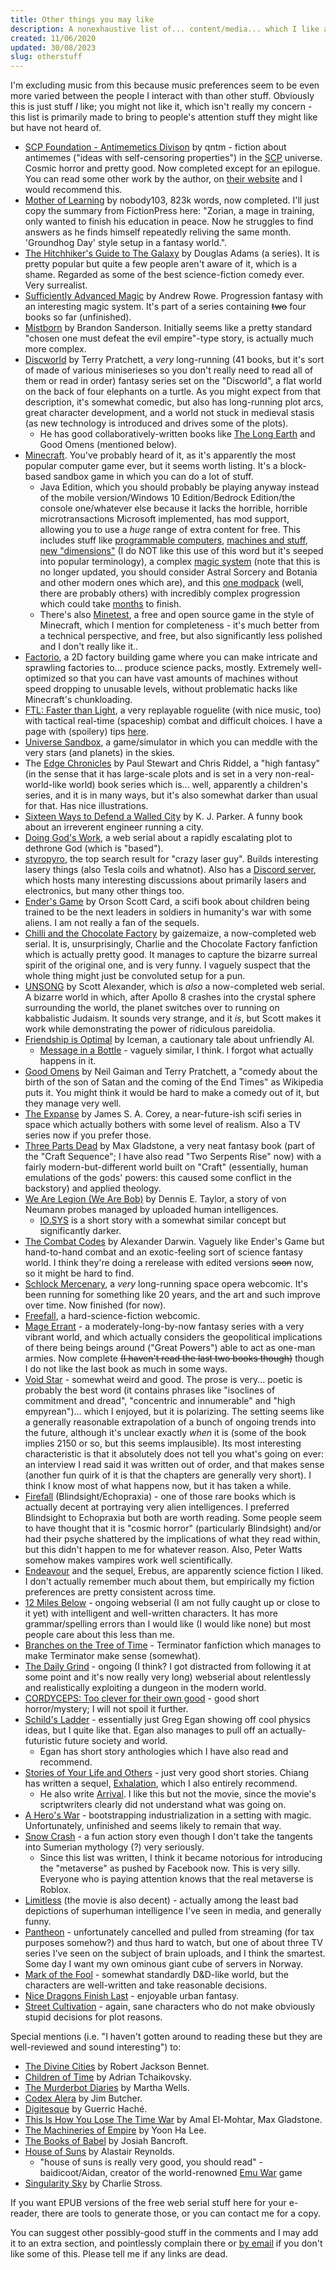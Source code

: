```yaml
---
title: Other things you may like
description: A nonexhaustive list of... content/media... which I like and which you may also be interested in as a visitor of my site.
created: 11/06/2020
updated: 30/08/2023
slug: otherstuff
---
```

I'm excluding music from this because music preferences seem to be even more varied between the people I interact with than other stuff.
Obviously this is just stuff *I* like; you might not like it, which isn't really my concern - this list is primarily made to bring to people's attention stuff they might like but have not heard of.

* [SCP Foundation - Antimemetics Divison](http://www.scp-wiki.net/antimemetics-division-hub) by qntm - fiction about antimemes ("ideas with self-censoring properties") in the [SCP](https://en.wikipedia.org/wiki/SCP_Foundation) universe. Cosmic horror and pretty good. Now completed except for an epilogue. You can read some other work by the author, on [their website](https://qntm.org) and I would recommend this.
* [Mother of Learning](https://www.fictionpress.com/s/2961893/1/Mother-of-Learning) by nobody103, 823k words, now completed. I'll just copy the summary from FictionPress here: "Zorian, a mage in training, only wanted to finish his education in peace. Now he struggles to find answers as he finds himself repeatedly reliving the same month. 'Groundhog Day' style setup in a fantasy world.".
* [The Hitchhiker's Guide to The Galaxy](https://www.goodreads.com/series/40957-hitchhiker-s-guide-to-the-galaxy) by Douglas Adams (a series). It is pretty popular but quite a few people aren't aware of it, which is a shame. Regarded as some of the best science-fiction comedy ever. Very surrealist.
* [Sufficiently Advanced Magic](https://www.goodreads.com/book/show/34403860-sufficiently-advanced-magic) by Andrew Rowe. Progression fantasy with an interesting magic system. It's part of a series containing <del>two</del> four books so far (unfinished).
* [Mistborn](https://www.goodreads.com/series/40910-mistborn) by Brandon Sanderson. Initially seems like a pretty standard "chosen one must defeat the evil empire"-type story, is actually much more complex.
* [Discworld](https://en.wikipedia.org/wiki/Discworld) by Terry Pratchett, a *very* long-running (41 books, but it's sort of made of various miniserieses so you don't really need to read all of them or read in order) fantasy series set on the "Discworld", a flat world on the back of four elephants on a turtle. As you might expect from that description, it's somewhat comedic, but also has long-running plot arcs, great character development, and a world not stuck in medieval stasis (as new technology is introduced and drives some of the plots).
  * He has good collaboratively-written books like [The Long Earth](https://www.goodreads.com/book/show/13147230-the-long-earth) and Good Omens (mentioned below).
* [Minecraft](https://www.minecraft.net/en-us/). You've probably heard of it, as it's apparently the most popular computer game ever, but it seems worth listing. It's a block-based sandbox game in which you can do a lot of stuff. 
  * Java Edition, which you should probably be playing anyway instead of the mobile version/Windows 10 Edition/Bedrock Edition/the console one/whatever else because it lacks the horrible, horrible microtransactions Microsoft implemented, has mod support, allowing you to use a *huge* range of extra content for free. This includes stuff like [programmable computers](https://www.curseforge.com/minecraft/mc-mods/cc-tweaked), [machines and stuff](https://www.curseforge.com/minecraft/mc-mods/thermal-expansion), [new "dimensions"](https://www.curseforge.com/minecraft/mc-mods/the-twilight-forest) (I do NOT like this use of this word but it's seeped into popular terminology), a complex [magic system](https://www.curseforge.com/minecraft/mc-mods/thaumcraft) (note that this is no longer updated, you should consider Astral Sorcery and Botania and other modern ones which are), and this [one modpack](https://www.technicpack.net/modpack/mcnewhorizons.677387) (well, there are probably others) with incredibly complex progression which could take [months](https://www.youtube.com/playlist?list=PLliiJ70rl2NvJjby2LoVuP1EuOvRAyf97) to finish.
  * There's also [Minetest](https://www.minetest.net/), a free and open source game in the style of Minecraft, which I mention for completeness - it's much better from a technical perspective, and free, but also significantly less polished and I don't really like it.. 
* [Factorio](https://factorio.com/), a 2D factory building game where you can make intricate and sprawling factories to... produce science packs, mostly. Extremely well-optimized so that you can have vast amounts of machines without speed dropping to unusable levels, without problematic hacks like Minecraft's chunkloading.
* [FTL: Faster than Light](https://subsetgames.com/ftl.html), a very replayable roguelite (with nice music, too) with tactical real-time (spaceship) combat and difficult choices. I have a page with (spoilery) tips [here](/FTL).
* [Universe Sandbox](http://universesandbox.com/), a game/simulator in which you can meddle with the very stars (and planets) in the skies.
* The [Edge Chronicles](https://en.wikipedia.org/wiki/The_Edge_Chronicles) by Paul Stewart and Chris Riddel, a "high fantasy" (in the sense that it has large-scale plots and is set in a very non-real-world-like world) book series which is... well, apparently a children's series, and it is in many ways, but it's also somewhat darker than usual for that. Has nice illustrations.
* [Sixteen Ways to Defend a Walled City](https://www.goodreads.com/book/show/37946419-sixteen-ways-to-defend-a-walled-city) by K. J. Parker. A funny book about an irreverent engineer running a city.
* [Doing God's Work](https://www.royalroad.com/fiction/25442/doing-gods-work), a web serial about a rapidly escalating plot to dethrone God (which is "based").
* [styropyro](https://youtube.com/user/styropyro/), the top search result for "crazy laser guy". Builds interesting lasery things (also Tesla coils and whatnot). Also has a [Discord server](https://discord.gg/ckGrMDR), which hosts many interesting discussions about primarily lasers and electronics, but many other things too.
* [Ender's Game](https://en.wikipedia.org/wiki/Ender%27s_Game) by Orson Scott Card, a scifi book about children being trained to be the next leaders in soldiers in humanity's war with some aliens. I am not really a fan of the sequels.
* [Chilli and the Chocolate Factory](https://www.fanfiction.net/s/13451176/1/Chili-and-the-Chocolate-Factory-Fudge-Revelation) by gaizemaize, a now-completed web serial. It is, unsurprisingly, Charlie and the Chocolate Factory fanfiction which is actually pretty good. It manages to capture the bizarre surreal spirit of the original one, and is very funny. I vaguely suspect that the whole thing might just be convoluted setup for a pun.
* [UNSONG](http://unsongbook.com/) by Scott Alexander, which is *also* a now-completed web serial. A bizarre world in which, after Apollo 8 crashes into the crystal sphere surrounding the world, the planet switches over to running on kabbalistic Judaism. It sounds very strange, and it *is*, but Scott makes it work while demonstrating the power of ridiculous pareidolia.
* [Friendship is Optimal](http://www.fimfiction.net/story/62074/friendship-is-optimal) by Iceman, a cautionary tale about unfriendly AI.
  * [Message in a Bottle](https://www.fimfiction.net/story/368986/message-in-a-bottle) - vaguely similar, I think. I forgot what actually happens in it.
* [Good Omens](https://en.wikipedia.org/wiki/Good_Omens) by Neil Gaiman and Terry Pratchett, a "comedy about the birth of the son of Satan and the coming of the End Times" as Wikipedia puts it. You might think it would be hard to make a comedy out of it, but they manage very well.
* [The Expanse](https://www.goodreads.com/series/56399-the-expanse) by James S. A. Corey, a near-future-ish scifi series in space which actually bothers with some level of realism. Also a TV series now if you prefer those.
* [Three Parts Dead](https://www.goodreads.com/book/show/13539191-three-parts-dead) by Max Gladstone, a very neat fantasy book (part of the "Craft Sequence"; I have also read "Two Serpents Rise" now) with a fairly modern-but-different world built on "Craft" (essentially, human emulations of the gods' powers: this caused some conflict in the backstory) and applied theology.
* [We Are Legion (We Are Bob)](https://www.goodreads.com/book/show/32109569-we-are-legion-we-are-bob) by Dennis E. Taylor, a story of von Neumann probes managed by uploaded human intelligences.
  * [IO.SYS](https://www.datapacrat.com/IO.SYS.html) is a short story with a somewhat similar concept but significantly darker.
* [The Combat Codes](https://www.goodreads.com/book/show/27790093-the-combat-codes) by Alexander Darwin. Vaguely like Ender's Game but hand-to-hand combat and an exotic-feeling sort of science fantasy world. I think they're doing a rerelease with edited versions ~~soon~~ now, so it might be hard to find.
* [Schlock Mercenary](https://www.schlockmercenary.com/), a *very* long-running space opera webcomic. It's been running for something like 20 years, and the art and such improve over time. Now finished (for now).
* [Freefall](http://freefall.purrsia.com/), a hard-science-fiction webcomic.
* [Mage Errant](https://www.goodreads.com/series/252085-mage-errant) - a moderately-long-by-now fantasy series with a very vibrant world, and which actually considers the geopolitical implications of there being beings around ("Great Powers") able to act as one-man armies. Now complete ~~(I haven't read the last two books though)~~ though I do not like the last book as much in some ways.
* [Void Star](https://www.goodreads.com/book/show/29939057-void-star) - somewhat weird and good. The prose is very... poetic is probably the best word (it contains phrases like "isoclines of commitment and dread", "concentric and innumerable" and "high empyrean")... which I enjoyed, but it is polarizing. The setting seems like a generally reasonable extrapolation of a bunch of ongoing trends into the future, although it's unclear exactly *when* it is (some of the book implies 2150 or so, but this seems implausible). Its most interesting characteristic is that it absolutely does not tell you what's going on ever: an interview I read said it was written out of order, and that makes sense (another fun quirk of it is that the chapters are generally very short). I think I know most of what happens now, but it has taken a while.
* [Firefall](https://www.goodreads.com/book/show/22838183-firefall) (Blindsight/Echopraxia) - one of those rare books which is actually decent at portraying very alien intelligences. I preferred Blindsight to Echopraxia but both are worth reading. Some people seem to have thought that it is "cosmic horror" (particularly Blindsight) and/or had their psyche shattered by the implications of what they read within, but this didn't happen to me for whatever reason. Also, Peter Watts somehow makes vampires work well scientifically.
* [Endeavour](https://www.goodreads.com/book/show/22701594-endeavour) and the sequel, Erebus, are apparently science fiction I liked. I don't actually remember much about them, but empirically my fiction preferences are pretty consistent across time.
* [12 Miles Below](https://www.royalroad.com/fiction/42367/12-miles-below/) - ongoing webserial (I am not fully caught up or close to it yet) with intelligent and well-written characters. It has more grammar/spelling errors than I would like (I would like none) but most people care about this less than me.
* [Branches on the Tree of Time](https://www.fanfiction.net/s/9658524/1/Branches-on-the-Tree-of-Time) - Terminator fanfiction which manages to make Terminator make sense (somewhat).
* [The Daily Grind](https://www.royalroad.com/fiction/15925/the-daily-grind) - ongoing (I think? I got distracted from following it at some point and it's now really very long) webserial about relentlessly and realistically exploiting a dungeon in the modern world.
* [CORDYCEPS: Too clever for their own good](https://archiveofourown.org/works/6178036/chapters/14154868) - good short horror/mystery; I will not spoil it further.
* [Schild's Ladder](https://www.goodreads.com/book/show/156780.Schild_s_Ladder) - essentially just Greg Egan showing off cool physics ideas, but I quite like that. Egan also manages to pull off an actually-futuristic future society and world.
  * Egan has short story anthologies which I have also read and recommend.
* [Stories of Your Life and Others](https://www.goodreads.com/book/show/223380.Stories_of_Your_Life_and_Others) - just very good short stories. Chiang has written a sequel, [Exhalation](https://www.goodreads.com/book/show/41160292-exhalation), which I also entirely recommend.
  * He also write [Arrival](https://www.goodreads.com/book/show/32200035-arrival). I like this but not the movie, since the movie's scriptwriters clearly did not understand what was going on.
* [A Hero's War](https://m.fictionpress.com/s/3238329/1/A-Hero-s-War) - bootstrapping industrialization in a setting with magic. Unfortunately, unfinished and seems likely to remain that way.
* [Snow Crash](https://www.goodreads.com/book/show/40651883-snow-crash) - a fun action story even though I don't take the tangents into Sumerian mythology (?) very seriously.
  * Since this list was written, I think it became notorious for introducing the "metaverse" as pushed by Facebook now. This is very silly. Everyone who is paying attention knows that the real metaverse is Roblox.
* [Limitless](https://en.wikipedia.org/wiki/Limitless_(TV_series)) (the movie is also decent) - actually among the least bad depictions of superhuman intelligence I've seen in media, and generally funny.
* [Pantheon](https://en.wikipedia.org/wiki/Pantheon_(TV_series)) - unfortunately cancelled and pulled from streaming (for tax purposes somehow?) and thus hard to watch, but one of about three TV series I've seen on the subject of brain uploads, and I think the smartest. Some day I want my own ominous giant cube of servers in Norway.
* [Mark of the Fool](https://www.goodreads.com/series/346305-mark-of-the-fool) - somewhat standardly D&D-like world, but the characters are well-written and take reasonable decisions.
* [Nice Dragons Finish Last](https://www.goodreads.com/series/128485-heartstrikers) - enjoyable urban fantasy.
* [Street Cultivation](https://www.goodreads.com/series/287542-street-cultivation) - again, sane characters who do not make obviously stupid decisions for plot reasons.

Special mentions (i.e. "I haven't gotten around to reading these but they are well-reviewed and sound interesting") to:
* [The Divine Cities](https://www.goodreads.com/series/159695-the-divine-cities) by Robert Jackson Bennet.
* [Children of Time](https://www.goodreads.com/book/show/25499718-children-of-time) by Adrian Tchaikovsky.
* [The Murderbot Diaries](https://www.goodreads.com/series/191900-the-murderbot-diaries) by Martha Wells.
* [Codex Alera](https://www.goodreads.com/series/45545-codex-alera) by Jim Butcher.
* [Digitesque](https://www.goodreads.com/series/183319-digitesque) by Guerric Haché.
* [This Is How You Lose The Time War](https://www.goodreads.com/book/show/43352954-this-is-how-you-lose-the-time-war) by Amal El-Mohtar, Max Gladstone.
* [The Machineries of Empire](https://www.goodreads.com/series/160439-the-machineries-of-empire) by Yoon Ha Lee.
* [The Books of Babel](https://www.goodreads.com/series/127130-the-books-of-babel) by Josiah Bancroft.
* [House of Suns](https://www.goodreads.com/book/show/1126719.House_of_Suns) by Alastair Reynolds.
  * "house of suns is really very good, you should read" - baidicoot/Aidan, creator of the world-renowned [Emu War](/emu-war) game
* [Singularity Sky](https://www.goodreads.com/book/show/81992.Singularity_Sky) by Charlie Stross.

If you want EPUB versions of the free web serial stuff here for your e-reader, there are tools to generate those, or you can contact me for a copy.

You can suggest other possibly-good stuff in the comments and I may add it to an extra section, and pointlessly complain there or [by email](mailto:osmarks@protonmail.com) if you don't like some of this. Please tell me if any links are dead.

